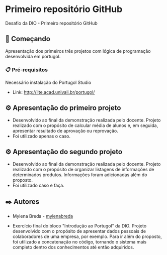 # Primeiro repositório GitHub

Desafio da DIO - Primeiro repositório GitHub

## 🚀 Começando

Apresentação dos primeiros três projetos com lógica de programação desenvolvida em portugol.

### 📋 Pré-requisitos

Necessário instalação do Portugol Studio

* Link: http://lite.acad.univali.br/portugol/


## ⚙️ Apresentação do primeiro projeto

* Desenvolvido ao final da demonstração realizada pelo docente. Projeto realizado com o propósito de calcular média de alunos e, em seguida, apresentar resultado de aprovação ou reprovação. 
* Foi utilizado apenas o caso. 


## ⚙️ Apresentação do segundo projeto

* Desenvolvido ao final da demonstração realizada pelo docente. Projeto realizado com o propósito de organizar listagens de informações de determinados produtos. Informações foram adicionadas além do proposto. 
* Foi utilizado caso e faça. 

## ✒️ Autores

* Mylena Breda - [mylenabreda](https://github.com/mylenabreda)



* Exercício final do bloco "Introdução ao Portugol" da DIO. Projeto desenvolvido com o propósito de apresentar dados pessoais de colaboradores de uma empresa, por exemplo. Para ir além do proposto, foi utilizado a concatenação no código, tornando o sistema mais completo dentro dos conhecimentos até então adquiridos. 